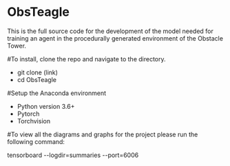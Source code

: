 # ObsTeagle

This is the full source code for the development of the model
needed for training an agent in the procedurally generated
environment of the Obstacle Tower. 

#To install, clone the repo and navigate to the directory.
- git clone (link)
- cd ObsTeagle

#Setup the Anaconda environment 
- Python version 3.6+
- Pytorch
- Torchvision


#To view all the diagrams and graphs for the project please run
the following command: 

tensorboard --logdir=summaries --port=6006